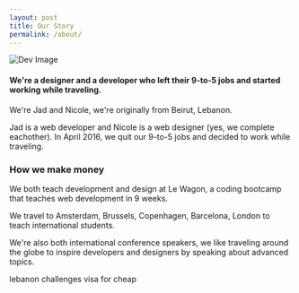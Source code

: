 ```yaml
---
layout: post
title: Our Story
permalink: /about/
---
```

![Dev Image](https://scontent-mxp1-1.xx.fbcdn.net/v/t31.0-8/16587111_1352567804764982_3174492772424735293_o.jpg?oh=a5e648d6b6019cbafc1eec08edce3cef&oe=595CC3D2)

#### We're a designer and a developer who left their 9-to-5 jobs and started working while traveling.


We're Jad and Nicole, we're originally from Beirut, Lebanon.

Jad is a web developer and Nicole is a web designer (yes, we complete eachother). In April 2016, we quit our 9-to-5 jobs and decided to work while traveling.

### How we make money
We both teach development and design at Le Wagon, a coding bootcamp that teaches web development in 9 weeks.

We travel to Amsterdam, Brussels, Copenhagen, Barcelona, London to teach international students.

We're also both international conference speakers, we like traveling around the globe to inspire developers and designers by speaking about advanced topics.

lebanon
challenges
visa
for cheap
